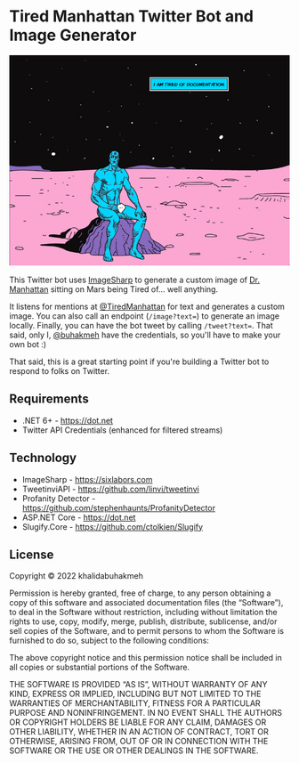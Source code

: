 # Tired Manhattan Twitter Bot and Image Generator

![Tired Manhattan](image.png)

This Twitter bot uses [ImageSharp](https://sixlabors.com) to generate
a custom image of [Dr. Manhattan](https://en.wikipedia.org/wiki/Doctor_Manhattan) sitting on
Mars being Tired of... well anything.

It listens for mentions at [@TiredManhattan](https://twitter.com/TiredManhattan) for text and generates a custom image. You
can also call an endpoint (`/image?text=`) to generate an image locally. Finally, you
can have the bot tweet by calling `/tweet?text=`. That said, only I, [@buhakmeh](https://twitter.com/buhakmeh)
have the credentials, so you'll have to make your own bot :)

That said, this is a great starting point if you're building a Twitter bot to respond
to folks on Twitter. 

## Requirements

- .NET 6+ - https://dot.net
- Twitter API Credentials (enhanced for filtered streams)

## Technology

- ImageSharp - https://sixlabors.com
- TweetinviAPI - https://github.com/linvi/tweetinvi
- Profanity Detector - https://github.com/stephenhaunts/ProfanityDetector
- ASP.NET Core - https://dot.net
- Slugify.Core - https://github.com/ctolkien/Slugify

## License 

Copyright © 2022 khalidabuhakmeh

Permission is hereby granted, free of charge, to any person obtaining a copy of this software and associated documentation files (the “Software”), to deal in the Software without restriction, including without limitation the rights to use, copy, modify, merge, publish, distribute, sublicense, and/or sell copies of the Software, and to permit persons to whom the Software is furnished to do so, subject to the following conditions:

The above copyright notice and this permission notice shall be included in all copies or substantial portions of the Software.

THE SOFTWARE IS PROVIDED “AS IS”, WITHOUT WARRANTY OF ANY KIND, EXPRESS OR IMPLIED, INCLUDING BUT NOT LIMITED TO THE WARRANTIES OF MERCHANTABILITY, FITNESS FOR A PARTICULAR PURPOSE AND NONINFRINGEMENT. IN NO EVENT SHALL THE AUTHORS OR COPYRIGHT HOLDERS BE LIABLE FOR ANY CLAIM, DAMAGES OR OTHER LIABILITY, WHETHER IN AN ACTION OF CONTRACT, TORT OR OTHERWISE, ARISING FROM, OUT OF OR IN CONNECTION WITH THE SOFTWARE OR THE USE OR OTHER DEALINGS IN THE SOFTWARE.
